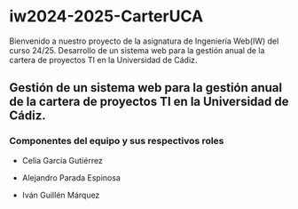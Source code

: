 # iw2024-2025-CarterUCA

Bienvenido a nuestro proyecto de la asignatura de Ingeniería Web(IW) del curso 24/25. Desarrollo de un sistema web para la gestión anual de la cartera de proyectos TI en la Universidad de Cádiz.


## Gestión de un sistema web para la gestión anual de la cartera de proyectos TI en la Universidad de Cádiz.

### Componentes del equipo y sus respectivos roles

- Celia García Gutiérrez

- Alejandro Parada Espinosa

- Iván Guillén Márquez